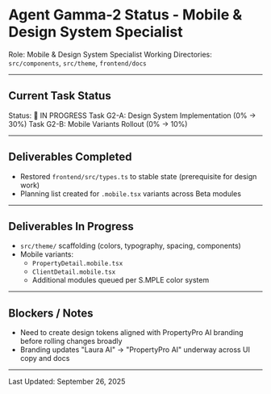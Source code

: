 # Agent Gamma-2 Status - Mobile & Design System Specialist

Role: Mobile & Design System Specialist
Working Directories: `src/components`, `src/theme`, `frontend/docs`

---

## Current Task Status

Status: 🚧 IN PROGRESS
Task G2-A: Design System Implementation (0% → 30%)
Task G2-B: Mobile Variants Rollout (0% → 10%)

---

## Deliverables Completed

- Restored `frontend/src/types.ts` to stable state (prerequisite for design work)
- Planning list created for `.mobile.tsx` variants across Beta modules

---

## Deliverables In Progress

- `src/theme/` scaffolding (colors, typography, spacing, components)
- Mobile variants:
  - `PropertyDetail.mobile.tsx`
  - `ClientDetail.mobile.tsx`
  - Additional modules queued per S.MPLE color system

---

## Blockers / Notes

- Need to create design tokens aligned with PropertyPro AI branding before rolling changes broadly
- Branding updates "Laura AI" → "PropertyPro AI" underway across UI copy and docs

---

Last Updated: September 26, 2025
